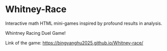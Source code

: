 # Whitney-Race
Interactive math HTML mini-games inspired by profound results in analysis.

Whintney Racing Duel Game!

Link of the game: https://bingyanghu2025.github.io/Whitney-race/
